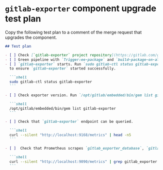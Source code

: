 # `gitlab-exporter` component upgrade test plan

Copy the following test plan to a comment of the merge request that upgrades the component.

````markdown
## Test plan

- [ ] Check [`gitlab-exporter` project repository](https://gitlab.com/gitlab-org/ruby/gems/gitlab-exporter) for potential breaking changes.
- [ ] Green pipeline with `Trigger:ee-package` and `build-package-on-all-os`.
- [ ] `gitlab-exporter` starts. Run `sudo gitlab-ctl status gitlab-exporter` and check output
  to ensure `gitlab-exporter` started successfully.

  ```shell
  sudo gitlab-ctl status gitlab-exporter
  ```

- [ ] Check exporter version. Run `/opt/gitlab/embedded/bin/gem list gitlab-exporter`

  ```shell
  /opt/gitlab/embedded/bin/gem list gitlab-exporter
  ```

- [ ] Check that `gitlab-exporter` endpoint can be queried.

  ```shell
  curl --silent "http://localhost:9168/metrics" | head -n5
  ```

- [ ]  Check that Prometheus scrapes `gitlab_exporter_database`, `gitlab_exporter_ruby` and `gitlab_exporter_sidekiq` by poking metrics endpoint.

  ```shell
  curl --silent "http://localhost:9090/metrics" | grep gitlab_exporter
  ```
````
